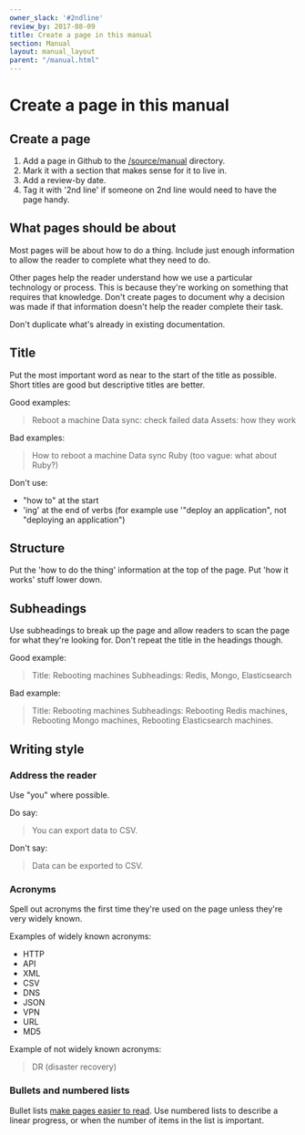```yaml
---
owner_slack: '#2ndline'
review_by: 2017-08-09
title: Create a page in this manual
section: Manual
layout: manual_layout
parent: "/manual.html"
---
```


# Create a page in this manual

## Create a page

1. Add a page in Github to the [/source/manual](https://github.com/alphagov/govuk-developer-docs/tree/master/source/manual) directory.
2. Mark it with a section that makes sense for it to live in.
3. Add a review-by date.
4. Tag it with '2nd line' if someone on 2nd line would need to have the page handy.

## What pages should be about

Most pages will be about how to do a thing. Include just enough information to allow the reader to complete what they need to do.

Other pages help the reader understand how we use a particular technology or process. This is because they're working on something that requires that knowledge. Don't create pages to document why a decision was made if that information doesn't help the reader complete their task.

Don't duplicate what's already in existing documentation.

## Title

Put the most important word as near to the start of the title as possible. Short titles are good but descriptive titles are better.

Good examples:

> Reboot a machine
> Data sync: check failed data
> Assets: how they work

Bad examples:

> How to reboot a machine
> Data sync
> Ruby (too vague: what about Ruby?)


Don't use:

- "how to" at the start
- 'ing' at the end of verbs (for example use '"deploy an application", not "deploying an application")

## Structure

Put the 'how to do the thing' information at the top of the page. Put 'how it works' stuff lower down.

## Subheadings

Use subheadings to break up the page and allow readers to scan the page for what they're looking for. Don't repeat the title in the headings though.

Good example:

> Title: Rebooting machines
> Subheadings: Redis, Mongo, Elasticsearch

Bad example:

> Title: Rebooting machines
> Subheadings: Rebooting Redis machines, Rebooting Mongo machines, Rebooting Elasticsearch machines.

## Writing style

### Address the reader

Use "you" where possible.

Do say:

> You can export data to CSV.

Don't say:

> Data can be exported to CSV.

### Acronyms


Spell out acronyms the first time they're used on the page unless they're very widely known.

Examples of widely known acronyms:

- HTTP
- API
- XML
- CSV
- DNS
- JSON
- VPN
- URL
- MD5

Example of not widely known acronyms:

> DR (disaster recovery)

### Bullets and numbered lists

Bullet lists [make pages easier to read](https://www.nngroup.com/articles/presenting-bulleted-lists/). Use numbered lists to describe a linear progress, or when the number of items in the list is important.
